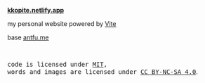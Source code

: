 **[kkopite.netlify.app](https://kkopite.netlify.app)**

my personal website powered by [Vite](https://vitejs.dev/)

base [antfu.me](https://github.com/antfu/antfu.me)

<br>

<samp>code is licensed under <a href='./LICENSE'>MIT</a>,<br> words and images are licensed under <a href='https://creativecommons.org/licenses/by-nc-sa/4.0/'>CC BY-NC-SA 4.0</a></samp>.
